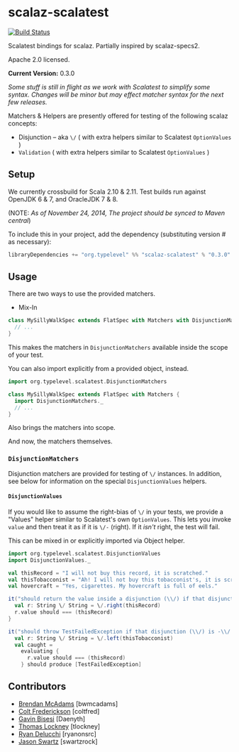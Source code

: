 scalaz-scalatest
================

[![Build Status](https://travis-ci.org/typelevel/scalaz-scalatest.svg?branch=master)](https://travis-ci.org/typelevel/scalaz-scalatest)

Scalatest bindings for scalaz.  Partially inspired by scalaz-specs2.

Apache 2.0 licensed.


**Current Version:** 0.3.0

*Some stuff is still in flight as we work with Scalatest to simplify some syntax. Changes will be minor but may effect matcher syntax for the next few releases.*

Matchers & Helpers are presently offered for testing of the following scalaz concepts:
* Disjunction – aka `\/` ( with extra helpers similar to Scalatest `OptionValues` )
* `Validation` ( with extra helpers similar to Scalatest `OptionValues` )

## Setup  

We currently crossbuild for Scala 2.10 & 2.11. Test builds run against OpenJDK 6 & 7, and OracleJDK 7 & 8.

(NOTE: *As of November 24, 2014, The project should be synced to Maven central*)

To include this in your project, add the dependency (substituting version # as necessary):

```sbt
libraryDependencies += "org.typelevel" %% "scalaz-scalatest" % "0.3.0" % "test"
```
## Usage

There are two ways to use the provided matchers. 

* Mix-In

```scala
class MySillyWalkSpec extends FlatSpec with Matchers with DisjunctionMatchers { 
  // ...
} 
```
This makes the matchers in `DisjunctionMatchers` available inside the scope of your test. 

You can also import explicitly from a provided object, instead.

```scala
import org.typelevel.scalatest.DisjunctionMatchers

class MySillyWalkSpec extends FlatSpec with Matchers { 
  import DisjunctionMatchers._
  // ...
}

```

Also brings the matchers into scope.

And now, the matchers themselves.

### `DisjunctionMatchers`

Disjunction matchers are provided for testing of `\/` instances. In addition, see below for information on the special `DisjunctionValues` helpers.

#### `DisjunctionValues`

If you would like to assume the right-bias of `\/` in your tests, we provide a "Values" helper similar to Scalatest's own `OptionValues`. This lets you invoke `value` and then treat it as if it is `\/-` (right). If it *isn't* right, the test will fail.

This can be mixed in or explicitly imported via Object helper.
```scala
import org.typelevel.scalatest.DisjunctionValues
import DisjunctionValues._

val thisRecord = "I will not buy this record, it is scratched."
val thisTobacconist = "Ah! I will not buy this tobacconist's, it is scratched."
val hovercraft = "Yes, cigarettes. My hovercraft is full of eels."

it("should return the value inside a disjunction (\\/) if that disjunction is \\/- (right)") {
  val r: String \/ String = \/.right(thisRecord)
  r.value should === (thisRecord)
}

it("should throw TestFailedException if that disjunction (\\/) is -\\/ (left) ") {
  val r: String \/ String = \/.left(thisTobacconist)
  val caught =
    evaluating {
      r.value should === (thisRecord)
    } should produce [TestFailedException]
```

## Contributors

* [Brendan McAdams](http://github.com/bwmcadams) [bwmcadams]
* [Colt Frederickson](http://github.com/coltfred) [coltfred]
* [Gavin Bisesi](http://github.com/Daenyth) [Daenyth]
* [Thomas Lockney](http://github.com/tlockney) [tlockney]
* [Ryan Delucchi](http://github.com/ryanonsrc) [ryanonsrc]
* [Jason Swartz](http://github.com/swartzrock) [swartzrock]
